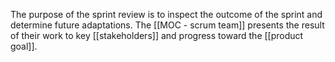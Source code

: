 The purpose of the sprint review is to inspect the outcome of the sprint and determine future adaptations. The [[MOC - scrum team]] presents the result of their work to key [[stakeholders]] and progress toward the [[product goal]].

